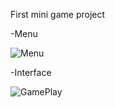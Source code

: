 First mini game project

-Menu

![Menu](https://github.com/KienChiNg/Tiny_Jumper/assets/106145545/9ceea041-e9ab-4d43-bbc9-a7568524c604)

-Interface

![GamePlay](https://github.com/KienChiNg/Tiny_Jumper/assets/106145545/6d0c585e-2fcb-4297-b858-d3e9ed406295)



